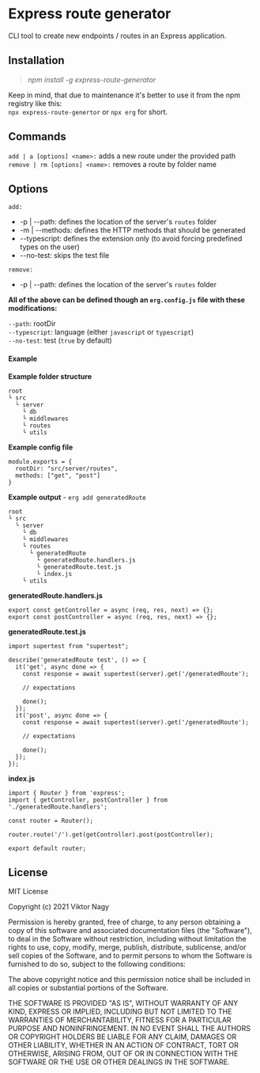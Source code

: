 # Express route generator

CLI tool to create new endpoints / routes in an Express application.

## Installation

> _npm install -g express-route-generator_

Keep in mind, that due to maintenance it's better to use it from the npm registry like this:<br/>
`npx express-route-genertor` or `npx erg` for short.

## Commands

`add | a [options] <name>:` adds a new route under the provided path<br />
`remove | rm [options] <name>:` removes a route by folder name

## Options

`add:`<br />

- -p | --path: defines the location of the server's `routes` folder
- -m | --methods: defines the HTTP methods that should be generated
- --typescript: defines the extension only (to avoid forcing predefined types on the user)
- --no-test: skips the test file

`remove:`<br />

- -p | --path: defines the location of the server's `routes` folder

**All of the above can be defined though an `erg.config.js` file with these modifications:**

`--path`: rootDir<br />
`--typescript`: language (either `javascript` or `typescript`)<br />
`--no-test`: test (`true` by default)

#### Example

**Example folder structure**

```
root
└ src
  └ server
    └ db
    └ middlewares
    └ routes
    └ utils
```

**Example config file**

```
module.exports = {
  rootDir: "src/server/routes",
  methods: ["get", "post"]
}
```

**Example output** - `erg add generatedRoute`

```
root
└ src
  └ server
    └ db
    └ middlewares
    └ routes
      └ generatedRoute
        └ generatedRoute.handlers.js
        └ generatedRoute.test.js
        └ index.js
    └ utils
```

**generatedRoute.handlers.js**

```
export const getController = async (req, res, next) => {};
export const postController = async (req, res, next) => {};
```

**generatedRoute.test.js**

```
import supertest from "supertest";

describe('generatedRoute test', () => {
  it('get', async done => {
    const response = await supertest(server).get('/generatedRoute');

    // expectations

    done();
  });
  it('post', async done => {
    const response = await supertest(server).get('/generatedRoute');

    // expectations

    done();
  });
});
```

**index.js**

```
import { Router } from 'express';
import { getController, postController } from './generatedRoute.handlers';

const router = Router();

router.route('/').get(getController).post(postController);

export default router;
```

## License

MIT License

Copyright (c) 2021 Viktor Nagy

Permission is hereby granted, free of charge, to any person obtaining a copy
of this software and associated documentation files (the "Software"), to deal
in the Software without restriction, including without limitation the rights
to use, copy, modify, merge, publish, distribute, sublicense, and/or sell
copies of the Software, and to permit persons to whom the Software is
furnished to do so, subject to the following conditions:

The above copyright notice and this permission notice shall be included in all
copies or substantial portions of the Software.

THE SOFTWARE IS PROVIDED "AS IS", WITHOUT WARRANTY OF ANY KIND, EXPRESS OR
IMPLIED, INCLUDING BUT NOT LIMITED TO THE WARRANTIES OF MERCHANTABILITY,
FITNESS FOR A PARTICULAR PURPOSE AND NONINFRINGEMENT. IN NO EVENT SHALL THE
AUTHORS OR COPYRIGHT HOLDERS BE LIABLE FOR ANY CLAIM, DAMAGES OR OTHER
LIABILITY, WHETHER IN AN ACTION OF CONTRACT, TORT OR OTHERWISE, ARISING FROM,
OUT OF OR IN CONNECTION WITH THE SOFTWARE OR THE USE OR OTHER DEALINGS IN THE
SOFTWARE.
